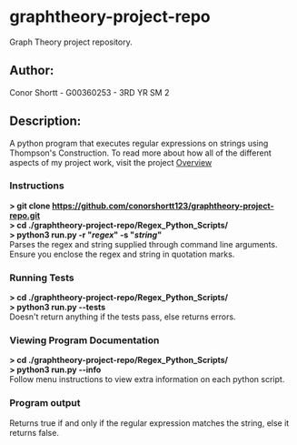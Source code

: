 # graphtheory-project-repo
Graph Theory project repository.</br>
## Author:
Conor Shortt - G00360253 - 3RD YR SM 2
## Description:
A python program that executes regular expressions on strings using Thompson's Construction. To read more about how all of the different aspects of my project work, visit the project [Overview](./OVERVIEW.md)<br/>
### Instructions</br>
<b>> git clone https://github.com/conorshortt123/graphtheory-project-repo.git</b></br>
<b>> cd ./graphtheory-project-repo/Regex_Python_Scripts/</b></br>
<b>> python3 run.py -r "*regex*" -s "*string*"</b></br>
Parses the regex and string supplied through command line arguments. Ensure you enclose the regex and string in quotation marks.
### Running Tests</br>
<b>> cd ./graphtheory-project-repo/Regex_Python_Scripts/</b></br>
<b>> python3 run.py --tests</b></br>
Doesn't return anything if the tests pass, else returns errors.
### Viewing Program Documentation</br>
<b>> cd ./graphtheory-project-repo/Regex_Python_Scripts/</b></br>
<b>> python3 run.py --info</b></br>
Follow menu instructions to view extra information on each python script.
### Program output</br>
Returns true if and only if the regular expression matches the string, else it returns false.
